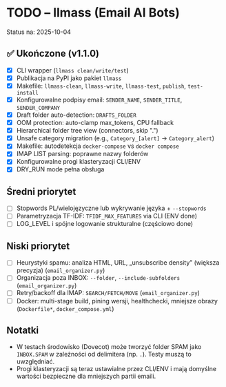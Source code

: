 # TODO – llmass (Email AI Bots)

Status na: 2025-10-04

## ✅ Ukończone (v1.1.0)
- [x] CLI wrapper (`llmass clean/write/test`)
- [x] Publikacja na PyPI jako pakiet `llmass`
- [x] Makefile: `llmass-clean`, `llmass-write`, `llmass-test`, `publish`, `test-install`
- [x] Konfigurowalne podpisy email: `SENDER_NAME`, `SENDER_TITLE`, `SENDER_COMPANY`
- [x] Draft folder auto-detection: `DRAFTS_FOLDER`
- [x] OOM protection: auto-clamp max_tokens, CPU fallback
- [x] Hierarchical folder tree view (connectors, skip ".")
- [x] Unsafe category migration (e.g., `Category_[alert]` → `Category_alert`)
- [x] Makefile: autodetekcja `docker-compose` vs `docker compose`
- [x] IMAP LIST parsing: poprawne nazwy folderów
- [x] Konfigurowalne progi klasteryzacji CLI/ENV
- [x] DRY_RUN mode pełna obsługa

## Średni priorytet
- [ ] Stopwords PL/wielojęzyczne lub wykrywanie języka + `--stopwords`
- [ ] Parametryzacja TF-IDF: `TFIDF_MAX_FEATURES` via CLI (ENV done)
- [ ] LOG_LEVEL i spójne logowanie strukturalne (częściowo done)

## Niski priorytet
- [ ] Heurystyki spamu: analiza HTML, URL, „unsubscribe density” (większa precyzja) (`email_organizer.py`)
- [ ] Organizacja poza INBOX: `--folder`, `--include-subfolders` (`email_organizer.py`)
- [ ] Retry/backoff dla IMAP: `SEARCH/FETCH/MOVE` (`email_organizer.py`)
- [ ] Docker: multi-stage build, pining wersji, healthchecki, mniejsze obrazy (`Dockerfile*`, `docker_compose.yml`)

## Notatki
- W testach środowisko (Dovecot) może tworzyć folder SPAM jako `INBOX.SPAM` w zależności od delimitera (np. `.`). Testy muszą to uwzględniać.
- Progi klasteryzacji są teraz ustawialne przez CLI/ENV i mają domyślne wartości bezpieczne dla mniejszych partii emaili.

